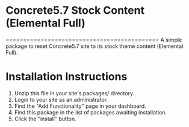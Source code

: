 # Concrete5.7 Stock Content (Elemental Full)
============================================
A simple package to reset Concrete5.7 site to its stock theme content (Elemental Full).

# Installation Instructions

1. Unzip this file in your site's packages/ directory.
2. Login to your site as an administrator.
3. Find the "Add Functionality" page in your dashboard.
4. Find this package in the list of packages awaiting installation.
5. Click the "install" button.

